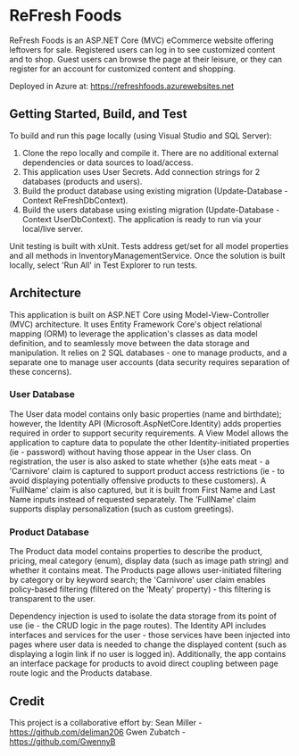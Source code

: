 # ReFresh Foods 
ReFresh Foods is an ASP.NET Core (MVC) eCommerce website offering leftovers for sale. Registered users can log in to see customized content and to shop. Guest users can browse the page at their leisure, or they can register for an account for customized content and shopping.  

Deployed in Azure at: https://refreshfoods.azurewebsites.net

## Getting Started, Build, and Test
To build and run this page locally (using Visual Studio and SQL Server):
1. Clone the repo locally and compile it. There are no additional external dependencies or data sources to load/access.
2. This application uses User Secrets. Add connection strings for 2 databases (products and users).
3. Build the product database using existing migration (Update-Database -Context ReFreshDbContext).
4. Build the users database using existing migration (Update-Database -Context UserDbContext).
The application is ready to run via your local/live server.  

Unit testing is built with xUnit. Tests address get/set for all model properties and all methods in InventoryManagementService. Once the solution is built locally, select 'Run All' in Test Explorer to run tests.

## Architecture
This application is built on ASP.NET Core using Model-View-Controller (MVC) architecture. It uses Entity Framework Core's object relational mapping (ORM) to leverage the application's classes as data model definition, and to seamlessly move between the data storage and manipulation.  It relies on 2 SQL databases - one to manage products, and a separate one to manage user accounts (data security requires separation of these concerns).

### User Database
The User data model contains only basic properties (name and birthdate); however, the Identity API (Microsoft.AspNetCore.Identity) adds properties required in order to support security requirements. A View Model allows the application to capture data to populate the other Identity-initiated properties (ie - password) without having those appear in the User class. On registration, the user is also asked to state whether (s)he eats meat - a 'Carnivore' claim is captured to support product access restrictions (ie - to avoid displaying potentially offensive products to these customers). A 'FullName' claim is also captured, but it is built from First Name and Last Name inputs instead of requested separately. The 'FullName' claim supports display personalization (such as custom greetings).  

### Product Database
The Product data model contains properties to describe the product, pricing, meal category (enum), display data (such as image path string) and whether it contains meat. The Products page allows user-initiated filtering by category or by keyword search; the 'Carnivore' user claim enables policy-based filtering (filtered on the 'Meaty' property) - this filtering is transparent to the user.  

Dependency injection is used to isolate the data storage from its point of use (ie - the CRUD logic in the page routes). The Identity API includes interfaces and services for the user - those services have been injected into pages where user data is needed to change the displayed content (such as displaying a login link if no user is logged in). Additionally, the app contains an interface package for products to avoid direct coupling between page route logic and the Products database.

## Credit
This project is a collaborative effort by:
  Sean Miller - https://github.com/deliman206
  Gwen Zubatch - https://github.com/GwennyB